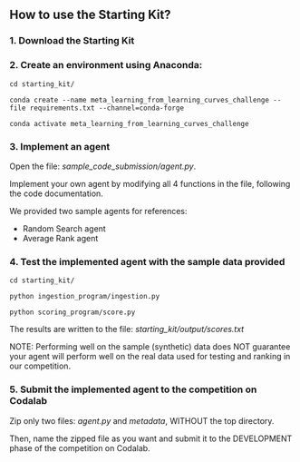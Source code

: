 ## How to use the Starting Kit?

### 1. Download the Starting Kit

### 2. Create an environment using Anaconda:
```console
cd starting_kit/

conda create --name meta_learning_from_learning_curves_challenge --file requirements.txt --channel=conda-forge

conda activate meta_learning_from_learning_curves_challenge
```
### 3. Implement an agent

Open the file: *sample_code_submission/agent.py*.

Implement your own agent by modifying all 4 functions in the file, following the code documentation.

We provided two sample agents for references:

- Random Search agent
- Average Rank agent

### 4. Test the implemented agent with the sample data provided
```console
cd starting_kit/

python ingestion_program/ingestion.py

python scoring_program/score.py
```

The results are written to the file: *starting_kit/output/scores.txt*

NOTE: Performing well on the sample (synthetic) data does NOT guarantee your agent will perform well on the real data used for testing and ranking in our competition.

### 5. Submit the implemented agent to the competition on Codalab
Zip only two files: *agent.py* and *metadata*, WITHOUT the top directory.

Then, name the zipped file as you want and submit it to the DEVELOPMENT phase of the competition on Codalab.
